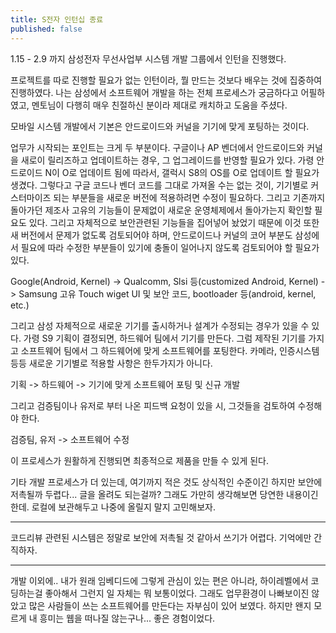 ```yaml
---
title: S전자 인턴십 종료
published: false
---
```


1.15 - 2.9 까지 삼성전자 무선사업부 시스템 개발 그룹에서 인턴을 진행했다.

프로젝트를 따로 진행할 필요가 없는 인턴이라, 뭘 만드는 것보다 배우는 것에 집중하여 진행하였다.
나는 삼성에서 소프트웨어 개발을 하는 전체 프로세스가 궁금하다고 어필하였고, 멘토님이 다행히 매우 친절하신 분이라 제대로 캐치하고 도움을 주셨다.

모바일 시스템 개발에서 기본은 안드로이드와 커널을 기기에 맞게 포팅하는 것이다.

업무가 시작되는 포인트는 크게 두 부분이다. 구글이나 AP 벤더에서 안드로이드와 커널을 새로이 릴리즈하고 업데이트하는 경우, 그 업그레이드를 반영할 필요가 있다. 가령 안드로이드 N이 O로 업데이트 됨에 따라서, 갤럭시 S8의 OS를 O로 업데이트 할 필요가 생겼다. 그렇다고 구글 코드나 벤더 코드를 그대로 가져올 수는 없는 것이, 기기별로 커스터마이즈 되는 부분들을 새로운 버전에 적용하려면 수정이 필요하다. 그리고 기존까지 돌아가던 제조사 고유의 기능들이 문제없이 새로운 운영체제에서 돌아가는지 확인할 필요도 있다. 그리고 자체적으로 보안관련된 기능들을 집어넣어 놨었기 때문에 이것 또한 새 버전에서 문제가 없도록 검토되어야 하며, 안드로이드나 커널의 코어 부분도 삼성에서 필요에 따라 수정한 부분들이 있기에 충돌이 일어나지 않도록 검토되어야 할 필요가 있다.

Google(Android, Kernel) -> Qualcomm, Slsi 등(customized Android, Kernel) -> Samsung 고유 Touch wiget UI 및 보안 코드, bootloader 등(android, kernel, etc.)

그리고 삼성 자체적으로 새로운 기기를 출시하거나 설계가 수정되는 경우가 있을 수 있다. 가령 S9 기획이 결정되면, 하드웨어 팀에서 기기를 만든다. 그럼 제작된 기기를 가지고 소프트웨어 팀에서 그 하드웨어에 맞게 소프트웨어를 포팅한다. 카메라, 인증시스템 등등 새로운 기기별로 적용할 사항은 한두가지가 아니다.

기획 -> 하드웨어 -> 기기에 맞게 소프트웨어 포팅 및 신규 개발

그리고 검증팀이나 유저로 부터 나온 피드백 요청이 있을 시, 그것들을 검토하여 수정해야 한다.

검증팀, 유저 -> 소프트웨어 수정

이 프로세스가 원활하게 진행되면 최종적으로 제품을 만들 수 있게 된다.

기타 개발 프로세스가 더 있는데, 여기까지 적은 것도 상식적인 수준이긴 하지만 보안에 저촉될까 두렵다... 글을 올려도 되는걸까? 그래도 가만히 생각해보면 당연한 내용이긴 한데. 로컬에 보관해두고 나중에 올릴지 말지 고민해보자.

---

코드리뷰 관련된 시스템은 정말로 보안에 저촉될 것 같아서 쓰기가 어렵다. 기억에만 간직하자.

---

개발 이외에..
내가 원래 임베디드에 그렇게 관심이 있는 편은 아니라, 하이레벨에서 코딩하는걸 좋아해서 그런지 일 자체는 뭐 보통이었다. 그래도 업무환경이 나빠보이진 않았고 많은 사람들이 쓰는 소프트웨어를 만든다는 자부심이 있어 보였다. 하지만 왠지 모르게 내 흥미는 웹을 떠나질 않는구나... 좋은 경험이었다.
